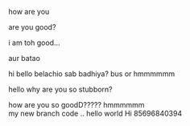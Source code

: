how are you


are you good?


i am toh good...


aur batao



hi
bello
belachio
sab badhiya?
bus
or
hmmmmmm

hello
why are you so stubborn?

how are you so goodD?????
hmmmmmm\
my new branch code
..
hello world Hi 85696840394